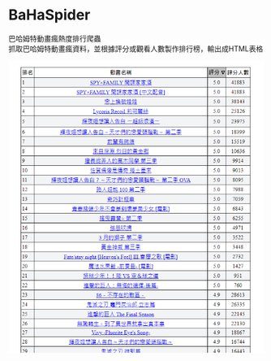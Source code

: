 # BaHaSpider
巴哈姆特動畫瘋熱度排行爬蟲  
抓取巴哈姆特動畫瘋資料，並根據評分或觀看人數製作排行榜，輸出成HTML表格

![Image text](https://github.com/jordan5226/BaHaSpider/blob/master/Image/sample.png)
